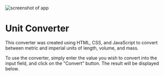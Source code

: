 ![screenshot of app](https://i.imgur.com/Mrty2SE.png)

# Unit Converter

This converter was created using HTML, CSS, and JavaScript to convert between metric and imperial units of length, volume, and mass.

To use the converter, simply enter the value you wish to convert into the input field, and click on the "Convert" button. The result will be displayed below.

